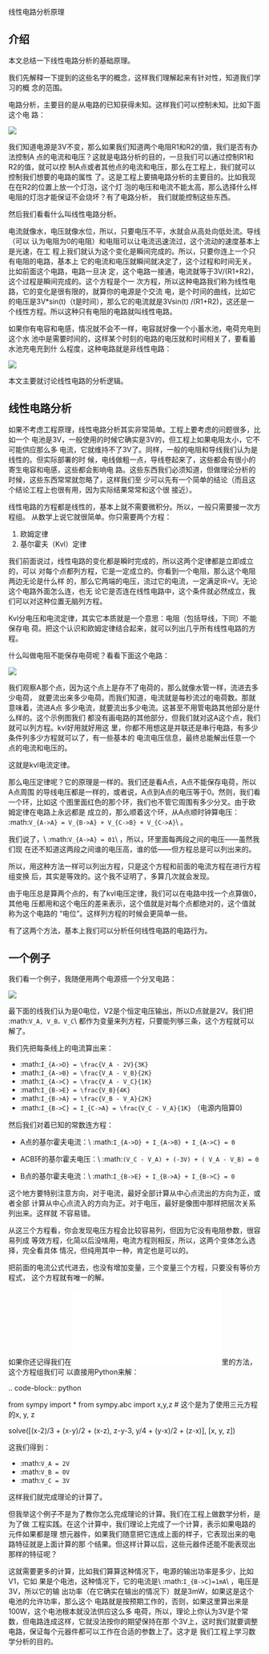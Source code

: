         
线性电路分析原理

## 介绍

本文总结一下线性电路分析的基础原理。

我们先解释一下提到的这些名字的概念，这样我们理解起来有针对性，知道我们学习的概
念的范围。

电路分析，主要目的是从电路的已知获得未知。这样我们可以控制未知。比如下面这个电
路：

![](_static/基本电路.svg)

我们知道电源是3V不变，那么如果我们知道两个电阻R1和R2的值，我们是否有办法控制A
点的电流和电压？这就是电路分析的目的，一旦我们可以通过控制R1和R2的值，就可以控
制A点或者其他点的电流和电压，那么在工程上，我们就可以控制我们想要的电路的属性
了。这是工程上要搞电路分析的主要目的。比如我现在在R2的位置上放一个灯泡，这个灯
泡的电压和电流不能太高，那么选择什么样电阻的灯泡才能保证不会烧坏？有了电路分析，
我们就能控制这些东西。

然后我们看看什么叫线性电路分析。

电流就像水，电压就像水位，所以，只要电压不平，水就会从高处向低处流。导线（可以
认为电阻为0的电阻）和电阻可以让电流迅速流过，这个流动的速度基本上是光速，在工
程上我们就认为这个变化是瞬间完成的。所以，只要你连上一个只有电阻的电路，基本上
它的电流和电压就瞬间就决定了，这个过程和时间无关。比如前面这个电路，电路一旦决
定，这个电路一接通，电流就等于3V/(R1+R2)，这个过程是瞬间完成的。这个方程是个一
次方程，所以这种电路我们称为线性电路，它的变化是很有限的，就算你的电源是个交流
电，是个时间的曲线，比如它的电压是3V*sin(t)（t是时间），那么它的电流就是3Vsin(t)
/(R1+R2)，这还是一个线性方程。所以这种只有电阻的电路就叫线性电路。

如果你有电容和电感，情况就不会不一样，电容就好像一个小蓄水池，电荷充电到这个水
池中是需要时间的，这样某个时刻的电路的电压就和时间相关了，要看蓄水池充电充到什
么程度，这种电路就是非线性电路：

![](_static/非线性电路.svg)

本文主要就讨论线性电路的分析逻辑。

## 线性电路分析

如果不考虑工程原理，线性电路分析其实非常简单。工程上要考虑的问题很多，比如一个
电池是3V，一般使用的时候它确实是3V的，但工程上如果电阻太小，它不可能供应那么多
电流，它就维持不了3V了。同样，一般的电阻和导线我们认为是线性的。但实际部署的时
候，电线做粗一点，导线卷起来了，这些都会有很小的寄生电容和电感，这些都会影响电
路。这些东西我们必须知道，但做理论分析的时候，这些东西常常就忽略了，这样我们至
少可以先有一个简单的结论（而且这个结论工程上也很有用，因为实际结果常常和这个很
接近）。

线性电路的方程都是线性的，基本上就不需要微积分。所以，一般只需要接一次方程组。
从数学上说它就很简单。你只需要两个方程：

1. 欧姆定律
2. 基尔霍夫（Kvl）定律

我们前面说过，线性电路的变化都是瞬时完成的，所以这两个定律都是立即成立的，可以
对每个点都列方程，它是一定成立的。你看到一个电阻，那么这个电阻两边无论是什么样
的，那么它两端的电压，流过它的电流，一定满足IR=V。无论这个电路外面怎么连，也无
论它是否连在线性电路中，这个条件就必然成立，我们可以对这种位置无脑列方程。

Kvl分电压和电流定律，其实它本质就是一个意思：电阻（包括导线，下同）不能保存电
荷。把这个认识和欧姆定律结合起来，就可以列出几乎所有线性电路的方程。

什么叫做电阻不能保存电荷呢？看看下面这个电路：

![](_static/kvl电路示例.svg)

我们观察A那个点，因为这个点上是存不了电荷的，那么就像水管一样，流进去多少电荷，
就要流出来多少电荷。而我们知道，电流就是每秒流过的电荷数。那就意味着，流进A点
多少电流，就要流出多少电流。这甚至不用管电路其他部分是什么样的。这个示例图我们
都没有画电路的其他部分，但我们就对这A这个点，我们就可以列方程。kvl好用就好用这
里，你都不用想这是并联还是串行电路，有多少条件列多少方程就可以了，有一些基本的
电流电压信息，最终总能解出任意一个点的电流和电压的。

这就是kvl电流定律。

那么电压定律呢？它的原理是一样的。我们还是看A点，A点不能保存电荷，所以A点周围
的导线电压都是一样的，或者说，A点到A点的电压等于0。然则，我们看一个环，比如这
个图里面红色的那个环，我们也不管它周围有多少分叉。由于欧姆定律在电路上永远都是
成立的，那么顺着这个环，从A点顺时钟算电压：
:math:`V_{A->A} = V_{B->A} + V_{C->B} + V_{C->A}`\ 。

我们说了，\ :math:`V_{A->A} = 01`\ ，所以，环里面每两段之间的电压——虽然我们现
在还不知道这两段之间谁的电压高，谁的低——但方程总是可以列出来的。

所以，用这种方法一样可以列出方程，只是这个方程和前面的电流方程在进行方程组变换
后，其实是等效的。这个我不证明了，多算几次就会发现。

由于电压总是算两个点的，有了kvl电压定律，我们可以在电路中找一个点算做0，其他电
压都用和这个电压的差来表示，这个值就是对每个点都绝对的，这个值就称为这个电路的
“电位”。这样列方程的时候会更简单一些。

有了这两个方法，基本上我们可以分析任何线性电路的电路行为。

## 一个例子

我们看一个例子，我随便用两个电源搭一个分叉电路：

![](_static/kvl电路示例2.svg)

最下面的线我们认为是0电位，V2是个恒定电压输出，所以D点就是2V。我们把
:math:`V_A, V_B，V_C`\ 都作为变量来列方程，只要能列够三条，这个方程就可以解了。

我们先把每条线上的电流算出来：

* :math:`I_{A->D} = \frac{V_A - 2V}{3K}`
* :math:`I_{A->B} = \frac{V_A - V_B}{2K}`
* :math:`I_{A->C} = \frac{V_A - V_C}{1K}`
* :math:`I_{B->E} = \frac{V_B}{4K}`
* :math:`I_{B->A} = \frac{V_B - V_A}{2K}`
* :math:`I_{B->C} = I_{C->A} = \frac{V_C - V_A}{1K}`  （电源内阻算0)

然后我们对着已知的常数连方程：

* A点的基尔霍夫电流：\ :math:`I_{A->D} + I_{A->B} + I_{A->C} = 0`

* ACB环的基尔霍夫电压：\ :math:`(V_C - V_A) + (-3V) + ( V_A - V_B) = 0`

* B点的基尔霍夫电流：\ :math:`I_{B->E} + I_{B->A} + I_{B->C} = 0`

这个地方要特别注意方向，对于电流，最好全部计算从中心点流出的方向为正，或者全部
计算从中心点流入的方向为正。对于电压，最好是像图中那样把层次关系列出来。这样就
不容易错。

从这三个方程看，你会发现电压方程会比较容易列，但因为它没有电阻参数，很容易列成
等效方程，化简以后没啥用，电流方程则相反，所以，这两个变体怎么选择，完全看具体
情况，但纯用其中一种，肯定也是可以的。

把前面的电流公式代进去，也没有增加变量，三个变量三个方程，只要没有等价方程式，
这个方程就有唯一的解。

如果你还记得我们在![](教中学生学编程2：解方程.md)里的方法，这个方程组我们可
以直接用Python来解：

.. code-block:: python
  
  from sympy import *
  from sympy.abc import x,y,z   # 这个是为了使用三元方程的x, y, z

  solve([(x-2)/3 + (x-y)/2 + (x-z), z-y-3, y/4 + (y-x)/2 + (z-x)], [x, y, z])

这我们得到：

* :math:`V_A = 2V`
* :math:`V_B = 0V`
* :math:`V_C = 3V`

这样我们就完成理论的计算了。

但我举这个例子不是为了教你怎么完成理论的计算。我们在工程上做数学分析，是为了做
工程实践。在这个计算中，我们理论上完成了一个计算，表示如果电路的元件如果都是理
想元器件，如果我们随意把它连成上面的样子，它表现出来的电路特征就是上面计算的那
个结果。但这样计算以后，这些元器件还能不能表现出那样的特征呢？

这就需要更多的计算，比如我们算算这种情况下，电源的输出功率是多少，比如V1，它如
果是个电池，这种情况下，它的电流是\ :math:`I_{B->C}=1mA`\ ，电压是3V，所以它的输
出功率（在它确实在输出的情况下）就是3mW，如果这是这个电池的允许功率，那么这个
电路就是按预期工作的，否则，如果这里算出来是100W，这个电池根本就没法供应这么多
电荷，所以，理论上你认为3V是个常数，但电路连成这样，它就没法按你的期望保持在那
个3V上，这时我们就要调整电路，保证每个元器件都可以工作在合适的参数上了。这才是
我们工程上学习数学分析的目的。
